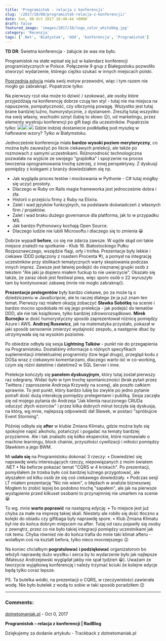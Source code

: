 ```yaml
---
title: 'Programistok - relacja z konferencji'
slug: '/2017/10/08/programistok-relacja-z-konferencji/'
date: Sun, 08 Oct 2017 16:40:44 +0000
draft: false
featured_image: 'images/2017/10/logo_color_whitebkg.jpg'
category: 'Recenzja'
tags: ['.Net', 'Białystok', 'ddd', 'konferencja', 'Programistok']
---
```


**TD DR**: Świetna konferencja - żałujcie że was nie było.

Programistok na stałe wpisał się już w kalendarz konferencji programistycznych w Polsce. Połączenie 9 grup z Białegostoku pozwoliło stworzyć wydarzenie, którego ciężko szukać w innych miejscach polski.

[Poprzednia edycja](http://2016.programistok.org/) miała swój motyw przewodni, więc i tym razem nie mogło go zabraknąć. Popatrzcie tylko:

Na pierwszy rzut oka może to dziwić / szokować, ale osoby które przyjeżdżają na konferencję dobrze czują ten styl - tutaj nie ma miejsca na napuszenie, pompatyczność, czy olbrzymią powagę. Wszystko jest tutaj brane bardziej luźno, humorystycznie, z dystansem. Zresztą tutaj wszystko ma swój własny, wschodni sznyt (lubię to słowo 😉), od marketingu, przez elementy wystroju konferencji po gift bagi dla uczestników. Popatrzcie tylko:
[![](http://radblog.pl/wp-content/uploads/2017/10/programistok-zdjecie.jpg)](http://radblog.pl/wp-content/uploads/2017/10/programistok-zdjecie.jpg)[![](http://radblog.pl/wp-content/uploads/2017/10/programistok-soltys.jpg)](http://radblog.pl/wp-content/uploads/2017/10/programistok-soltys.jpg) [![](http://radblog.pl/wp-content/uploads/2017/10/programistok-podstawka.jpg)](http://radblog.pl/wp-content/uploads/2017/10/programistok-podstawka.jpg) 
Gdzie indziej dostaniecie podkładkę pod myszkę w haftowane wzory? Tylko w Białymstoku.

Jednocześnie konferencja miała **bardzo wysoki poziom merytoryczny**, co można było zauważyć po liście ciekawych prelekcji, ale także po rozmowach z samymi uczestnikami. Różnorodność technologiczna pozwalała na wyjście ze swojego "grajdołka" i spojrzenie na proces tworzenia oprogramowania trochę szerzej, z innej perspektywy. Z dyskusji pomiędzy z kolegami z branży dowiedziałem się np.

 *   Jak wygląda proces testów i mockowania w Pythonie - C# tutaj mógłby się uczyć prostoty.
 *   Dlaczego w Ruby on Rails magia frameworka jest jednocześnie dobra i zła.
 *   Historii o przejściu firmy z Ruby na Elixira.
 *   Zalet i wad języków funkcyjnych, na podstawie doświadczeń z własnych firm / projektów.
 *   Zalet i wad braku dużego governance dla platforma, jak to w przypadku MS.
 *   Jak bardzo Pythonowcy kochają Open Source.
 *   Dlaczego ludzie nie lubili Microsoftu i dlaczego się to zmienia 😀

Dobrze wypadł **before**, co się nie zdarza zawsze. W ogóle skąd oni takie miejsce znaleźli na spotkanie - Klub 18. Białostockiego Pułku Rozpoznawczego, wszędzie flagi, orły i trofea. Prezentacje były lekkie i ciekawe (DDD połączony z roastem Procenta 💗), a pomysł na integrację uczestników przy stolikach tematycznych warty skopiowania podczas innych imprez. Zawsze jest łatwiej podejść do nieznanej grupki osób z tekstem "Ale jaki ja dopiero miałem fuckup to nie uwierzycie". Okazało się także, że zaraz obok jest festiwal piwa, więc sporo osób o 22 wyruszyło tam by kontynuować zabawę (mnie nie mogło zabraknąć).

**Prezentacje prelegentów** były bardzo ciekawe, po za może tą o dziedziczeniu w JavaScripcie, ale to raczej dlatego że ja już znam ten temat. Pierwszy raz miałem okazję zobaczyć **Sławka Sobótkę** na scenie i bardzo mocno spodobała mi się jego prelekcja - jak podejść do tematów DDD, ale nie tak książkowo, tylko bardziej zdroworozsądkowo. **Mirek Burnejko** w dość humorystyczny sposób zaprezentował różnicę pomiędzy Azure i AWS. **Andrzej Rusewicz**, jak na matematyka przystało, pokazał w jaki sposób sensownie zmierzyć wydajność zespołu, a następnie dbać by utrzymywała się na wysokim poziomie.

Po obiedzie odbyła się sesja **Lightning Talków** - punkt nie do przegapienia na Programistoku. Dostaliśmy informacje o różnych specyfikach suplementacji intelektualnej programisty (tzw legal drugs), przegląd kodu z DOSa wraz z ciekawymi komentarzami, dlaczego warto iść w co-working, czym się różni datetime i datetime2 w SQL Server i inne.

Prelekcje kończyły się **panelem dyskusyjnym**, który tutaj został pierwszy raz odegrany. Widać było w tym trochę spontaniczności (brak pytań przez Twittera / zaproszenie Andrzeja Krzywdy na scenę), ale poszło całkiem sprawnie. To jest punkt, który bardzo lubię bo zwykle po jedno pytanie potrafi dość dużą interakcję pomiędzy prelegentami i publiką. Sesja zaczęła się od mojego pytania do Andrzeja "Jak klienta nauczonego CRUDa oduczyć złych wzorców" i przez kilka dobrych minut toczyła się dyskusja, na którą, wg mnie, najlepszą odpowiedź dał Sławek, w postaci "spróbujcie Event Storming".

Później odbyła się **after** w klubie Zmiana Klimatu, gdzie można było się spokojnie napić alkoholu, potańczyć i pogadać na tematy bardziej przyziemne. Ale i tak znalazło się kółko eksperckie, które rozmawiało o machine learningu, block chainie, przyszłości cywilizacji i miłości pomiędzy Sławkiem a jego BWM.

Mi **udało się** na Programistoku dokonać 3 rzeczy:
• Dowiedzieć się naprawdę wielu interesujących rzeczy, niepowiązanych z moim światem .NET
• Na beforze pokazać temat "CQRS w 4 krokach". Po prezentacji, pomyślałem że trzeba było coś bardziej luźnego przygotować, ale słyszałem od kilku osób że się coś ciekawego dowiedziały.
• Podczas sesji LT miałem prezentację "Nic nie wiem", o błędach w analizie biznesowej. Mogłem to zrobić lepiej bo podobno trochę "sapałem", ale jak na pierwsze wystąpienie przed kilkuset osobami to przynajmniej nie umarłem na scenie 😀

To wg. mnie **warto poprawić** na następną edycję:
• To miejsce jest już chyba za małe na imprezę takiej skali. Niestety ale robiło się dość tłoczno a kolejki do obiadu czy giftbaga były naprawdę spore.
• Klub Zmiana Klimatu był nie do końca dobrym miejscem na after. Tutaj od razu pojawiły się osoby z zewnątrz, przez co nie było takiej integracji pomiędzy uczestnikami jak rok temu. Chyba również nie do końca trafia do mnie taki klimat afteru - wolałbym coś na kształt befora, tylko nieco mocniejszego 😉

Na koniec chciałbym **pogratulować i podziękować** organizatorom bo włożyli naprawdę dużo wysiłku i serca by to wydarzenie było jak najlepsze (Mateusz Andrzejewski wyglądał jakby nie spał tydzień 😀). Uważam ze tworzycie wyjątkową konferencję i należy trzymać kciuki że kolejne edycje będą tylko coraz lepsze.

PS. Ta butelka wódki, na prezentacji o CQRS, w rzeczywistości zawierała wodę. Nie było butelek z wodą to sobie w taki sposób poradziłem 😉

---
### Comments:
#### 
[dotnetomaniak.pl](https://dotnetomaniak.pl/Programistok-relacja-z-konferencji-RadBlog "") - <time datetime="2017-10-08 18:15:06">Oct 0, 2017</time>

**Programistok – relacja z konferencji | RadBlog**

Dziękujemy za dodanie artykułu - Trackback z dotnetomaniak.pl
